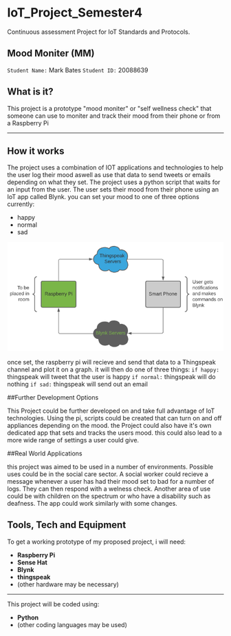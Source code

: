 # IoT_Project_Semester4
Continuous assessment Project for IoT Standards and Protocols.

## Mood Moniter (MM)
`Student Name:` Mark Bates
`Student ID:` 20088639

## What is it?

This project is a prototype "mood moniter" or "self wellness check" that someone can use to moniter and track their mood from their phone or from a Raspberry Pi

---

## How it works

The project uses a combination of IOT applications and technologies to help the user log their mood aswell as use that data to send tweets or emails depending on what they set.
The project uses a python script that waits for an input from the user. The user sets their mood from their phone using an IoT app called Blynk. you can set your mood to one of
three options currently:
- happy
- normal
- sad

![](images/MoodMeterFlowchart.png)

once set, the raspberry pi will recieve and send that data to a Thingspeak channel and plot it on a graph. it will then do one of three things:
`if happy:` thingspeak will tweet that the user is happy
`if normal:` thingspeak will do nothing
`if sad:` thingspeak will send out an email

##Further Development Options

This Project could be further developed on and take full advantage of IoT technologies. Using the pi, scripts could be created that can turn on and off appliances depending
on the mood. the Project could also have it's own dedicated app that sets and tracks the users mood. this could also lead to a more wide range of settings a user could give.

##Real World Applications

this project was aimed to be used in a number of environments. Possible uses could be in the social care sector. A social worker could recieve a message whenever a user has had their mood set to bad for a number of logs. They can then respond with a welness check.
Another area of use could be with children on the spectrum or who have a disability such as deafness. The app could work similarly with some changes.

## Tools, Tech and Equipment
To get a working prototype of my proposed project, i will need:
- **Raspberry Pi**
- **Sense Hat**
- **Blynk**
- **thingspeak**
- (other hardware may be necessary)

---

This project will be coded using:
- **Python**
- (other coding languages may be used)
